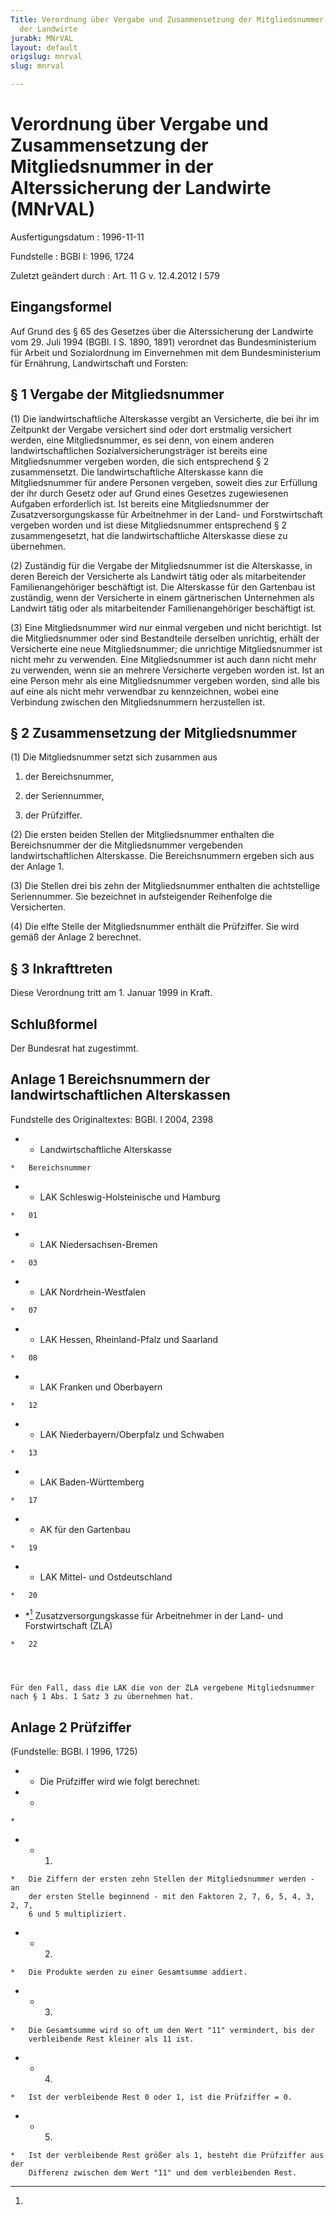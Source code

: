 ```yaml
---
Title: Verordnung über Vergabe und Zusammensetzung der Mitgliedsnummer in der Alterssicherung
  der Landwirte
jurabk: MNrVAL
layout: default
origslug: mnrval
slug: mnrval

---
```


# Verordnung über Vergabe und Zusammensetzung der Mitgliedsnummer in der Alterssicherung der Landwirte (MNrVAL)

Ausfertigungsdatum
:   1996-11-11

Fundstelle
:   BGBl I: 1996, 1724

Zuletzt geändert durch
:   Art. 11 G v. 12.4.2012 I 579



## Eingangsformel

Auf Grund des § 65 des Gesetzes über die Alterssicherung der Landwirte
vom 29. Juli 1994 (BGBl. I S. 1890, 1891) verordnet das
Bundesministerium für Arbeit und Sozialordnung im Einvernehmen mit dem
Bundesministerium für Ernährung, Landwirtschaft und Forsten:


## § 1 Vergabe der Mitgliedsnummer

(1) Die landwirtschaftliche Alterskasse vergibt an Versicherte, die
bei ihr im Zeitpunkt der Vergabe versichert sind oder dort erstmalig
versichert werden, eine Mitgliedsnummer, es sei denn, von einem
anderen landwirtschaftlichen Sozialversicherungsträger ist bereits
eine Mitgliedsnummer vergeben worden, die sich entsprechend § 2
zusammensetzt. Die landwirtschaftliche Alterskasse kann die
Mitgliedsnummer für andere Personen vergeben, soweit dies zur
Erfüllung der ihr durch Gesetz oder auf Grund eines Gesetzes
zugewiesenen Aufgaben erforderlich ist. Ist bereits eine
Mitgliedsnummer der Zusatzversorgungskasse für Arbeitnehmer in der
Land- und Forstwirtschaft vergeben worden und ist diese
Mitgliedsnummer entsprechend § 2 zusammengesetzt, hat die
landwirtschaftliche Alterskasse diese zu übernehmen.

(2) Zuständig für die Vergabe der Mitgliedsnummer ist die Alterskasse,
in deren Bereich der Versicherte als Landwirt tätig oder als
mitarbeitender Familienangehöriger beschäftigt ist. Die Alterskasse
für den Gartenbau ist zuständig, wenn der Versicherte in einem
gärtnerischen Unternehmen als Landwirt tätig oder als mitarbeitender
Familienangehöriger beschäftigt ist.

(3) Eine Mitgliedsnummer wird nur einmal vergeben und nicht
berichtigt. Ist die Mitgliedsnummer oder sind Bestandteile derselben
unrichtig, erhält der Versicherte eine neue Mitgliedsnummer; die
unrichtige Mitgliedsnummer ist nicht mehr zu verwenden. Eine
Mitgliedsnummer ist auch dann nicht mehr zu verwenden, wenn sie an
mehrere Versicherte vergeben worden ist. Ist an eine Person mehr als
eine Mitgliedsnummer vergeben worden, sind alle bis auf eine als nicht
mehr verwendbar zu kennzeichnen, wobei eine Verbindung zwischen den
Mitgliedsnummern herzustellen ist.


## § 2 Zusammensetzung der Mitgliedsnummer

(1) Die Mitgliedsnummer setzt sich zusammen aus

1.  der Bereichsnummer,


2.  der Seriennummer,


3.  der Prüfziffer.




(2) Die ersten beiden Stellen der Mitgliedsnummer enthalten die
Bereichsnummer der die Mitgliedsnummer vergebenden
landwirtschaftlichen Alterskasse. Die Bereichsnummern ergeben sich aus
der Anlage 1.

(3) Die Stellen drei bis zehn der Mitgliedsnummer enthalten die
achtstellige Seriennummer. Sie bezeichnet in aufsteigender Reihenfolge
die Versicherten.

(4) Die elfte Stelle der Mitgliedsnummer enthält die Prüfziffer. Sie
wird gemäß der Anlage 2 berechnet.


## § 3 Inkrafttreten

Diese Verordnung tritt am 1. Januar 1999 in Kraft.


## Schlußformel

Der Bundesrat hat zugestimmt.


## Anlage 1 Bereichsnummern der landwirtschaftlichen Alterskassen

Fundstelle des Originaltextes: BGBl. I 2004, 2398


*    *   Landwirtschaftliche Alterskasse

    *   Bereichsnummer


*    *   LAK Schleswig-Holsteinische und Hamburg

    *   01


*    *   LAK Niedersachsen-Bremen

    *   03


*    *   LAK Nordrhein-Westfalen

    *   07


*    *   LAK Hessen, Rheinland-Pfalz und Saarland

    *   08


*    *   LAK Franken und Oberbayern

    *   12


*    *   LAK Niederbayern/Oberpfalz und Schwaben

    *   13


*    *   LAK Baden-Württemberg

    *   17


*    *   AK für den Gartenbau

    *   19


*    *   LAK Mittel- und Ostdeutschland

    *   20


*    *[^BJNR172400996BJNE000601308_001]
   Zusatzversorgungskasse für Arbeitnehmer in der Land- und
        Forstwirtschaft (ZLA)

    *   22




    Für den Fall, dass die LAK die von der ZLA vergebene Mitgliedsnummer
    nach § 1 Abs. 1 Satz 3 zu übernehmen hat.
[^BJNR172400996BJNE000601308_001]: 

## Anlage 2 Prüfziffer

(Fundstelle: BGBl. I 1996, 1725)


*    *   Die Prüfziffer wird wie folgt berechnet:


*    *
    *

*    *   1.

    *   Die Ziffern der ersten zehn Stellen der Mitgliedsnummer werden - an
        der ersten Stelle beginnend - mit den Faktoren 2, 7, 6, 5, 4, 3, 2, 7,
        6 und 5 multipliziert.


*    *   2.

    *   Die Produkte werden zu einer Gesamtsumme addiert.


*    *   3.

    *   Die Gesamtsumme wird so oft um den Wert "11" vermindert, bis der
        verbleibende Rest kleiner als 11 ist.


*    *   4.

    *   Ist der verbleibende Rest 0 oder 1, ist die Prüfziffer = 0.


*    *   5.

    *   Ist der verbleibende Rest größer als 1, besteht die Prüfziffer aus der
        Differenz zwischen dem Wert "11" und dem verbleibenden Rest.




